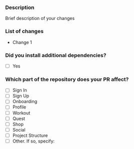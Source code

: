 ### Description
Brief description of your changes

### List of changes
- Change 1

### Did you install additional dependencies?
- [ ] Yes

### Which part of the repository does your PR affect?
- [ ] Sign In
- [ ] Sign Up
- [ ] Onboarding
- [ ] Profile
- [ ] Workout
- [ ] Quest
- [ ] Shop
- [ ] Social
- [ ] Project Structure
- [ ] Other. If so, specify: